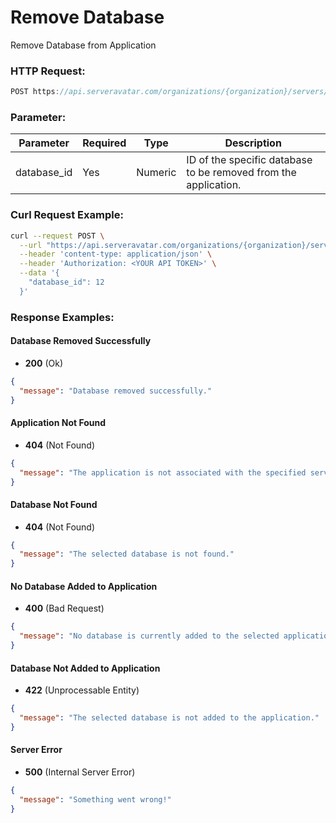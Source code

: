 # Remove Database

Remove Database from Application

### HTTP Request:

```js
POST https://api.serveravatar.com/organizations/{organization}/servers/{server}/applications/{application}/remove-database
```

### Parameter:

| Parameter   | Required | Type   | Description                       |
|-------------|----------|--------|-----------------------------------|
| database_id | Yes      | Numeric| ID of the specific database to be removed from the application.     |

### Curl Request Example:

```sh
curl --request POST \
  --url "https://api.serveravatar.com/organizations/{organization}/servers/{server}/applications/{application}/remove-database" \
  --header 'content-type: application/json' \
  --header 'Authorization: <YOUR API TOKEN>' \
  --data '{
    "database_id": 12
  }'
```

### Response Examples:

#### Database Removed Successfully
- __200__ (Ok)

```json
{
  "message": "Database removed successfully."
}
```

#### Application Not Found
- __404__ (Not Found)

```json
{
  "message": "The application is not associated with the specified server."
}
```

#### Database Not Found
- __404__ (Not Found)

```json
{
  "message": "The selected database is not found."
}
```

#### No Database Added to Application
- __400__ (Bad Request)

```json
{
  "message": "No database is currently added to the selected application."
}
```

#### Database Not Added to Application
- __422__ (Unprocessable Entity)

```json
{
  "message": "The selected database is not added to the application."
}
```

#### Server Error
- __500__ (Internal Server Error)

```json
{
  "message": "Something went wrong!"
}
```